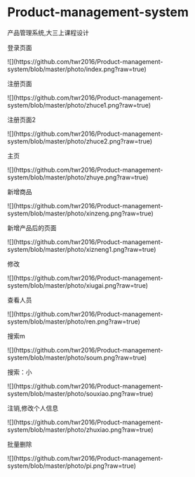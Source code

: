 # Product-management-system
产品管理系统,大三上课程设计
<p>登录页面</p>
![](https://github.com/twr2016/Product-management-system/blob/master/photo/index.png?raw=true)
<p>注册页面</p>
![](https://github.com/twr2016/Product-management-system/blob/master/photo/zhuce1.png?raw=true)
<p>注册页面2</p>
![](https://github.com/twr2016/Product-management-system/blob/master/photo/zhuce2.png?raw=true)
<p>主页</p>
![](https://github.com/twr2016/Product-management-system/blob/master/photo/zhuye.png?raw=true)
<p>新增商品</p>
![](https://github.com/twr2016/Product-management-system/blob/master/photo/xinzeng.png?raw=true)
<p>新增产品后的页面</p>
![](https://github.com/twr2016/Product-management-system/blob/master/photo/xizneng1.png?raw=true)
<p>修改</p>
![](https://github.com/twr2016/Product-management-system/blob/master/photo/xiugai.png?raw=true)
<p>查看人员</p>
![](https://github.com/twr2016/Product-management-system/blob/master/photo/ren.png?raw=true)
<p>搜索m</p>
![](https://github.com/twr2016/Product-management-system/blob/master/photo/soum.png?raw=true)
<p>搜索：小</p>
![](https://github.com/twr2016/Product-management-system/blob/master/photo/souxiao.png?raw=true)
<p>注销,修改个人信息</p>
![](https://github.com/twr2016/Product-management-system/blob/master/photo/zhuxiao.png?raw=true)
<p>批量删除</p>
![](https://github.com/twr2016/Product-management-system/blob/master/photo/pi.png?raw=true)



